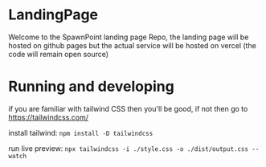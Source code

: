 # LandingPage

Welcome to the SpawnPoint landing page Repo, the landing page will be hosted on github pages but the actual service will be hosted on vercel (the code will remain open source)

# Running and developing

if you are familiar with tailwind CSS then you'll be good, if not then go to https://tailwindcss.com/


install tailwind:
`npm install -D tailwindcss`

run live preview:
`npx tailwindcss -i ./style.css -o ./dist/output.css --watch`